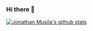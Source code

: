 ### Hi there 👋

[![Jonathan Musila's github stats](https://github-readme-stats.vercel.app/api?username=clean-G&count_private=true&show_icons=true&theme=gruvbox)](https://github.com/clean-G/github-readme-stats)
